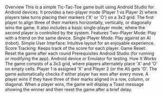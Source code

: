 Overview
This is a simple Tic-Tac-Toe game built using Android Studio for Android devices. It provides a two-player mode (Player 1 vs Player 2) where players take turns placing their markers ('X' or 'O') on a 3x3 grid. The first player to align three of their markers horizontally, vertically, or diagonally wins the game. It also includes a basic single-player mode, where the second player is controlled by the system.
Features
Two-Player Mode: Play with a friend on the same device.
Single-Player Mode: Play against an AI (robot).
Simple User Interface: Intuitive layout for an enjoyable experience.
Score Tracking: Keeps track of the score for each player.
Game Reset: Reset the game after each round
Prerequisites
Android Studio (for running or modifying the app).
Android device or Emulator for testing.
How It Works
The game consists of a 3x3 grid, where players alternately place 'X' and 'O' on empty cells.
Player 1 is assigned 'X' and Player 2 (or the AI) gets 'O'.
The game automatically checks if either player has won after every move. A player wins if they have three of their marks aligned in a row, column, or diagonal.
When a player wins, the game will display a Toast message showing the winner and then reset the game after a brief delay.
